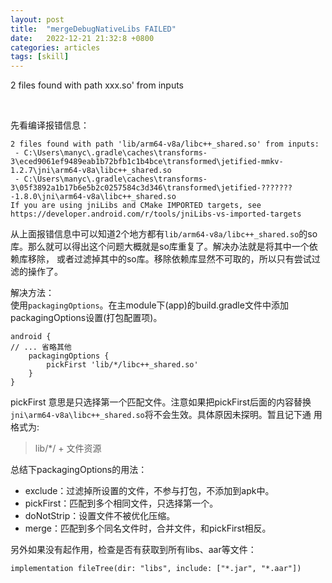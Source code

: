 ```yaml
---
layout: post
title:  "mergeDebugNativeLibs FAILED"
date:   2022-12-21 21:32:8 +0800
categories: articles 
tags: [skill]
---
```

2 files found with path xxx.so' from inputs

<br>

先看编译报错信息：

```text
2 files found with path 'lib/arm64-v8a/libc++_shared.so' from inputs:
 - C:\Users\manyc\.gradle\caches\transforms-3\eced9061ef9489eab1b72bfb1c1b4bce\transformed\jetified-mmkv-1.2.7\jni\arm64-v8a\libc++_shared.so
 - C:\Users\manyc\.gradle\caches\transforms-3\05f3892a1b17b6e5b2c0257584c3d346\transformed\jetified-???????-1.8.0\jni\arm64-v8a\libc++_shared.so
If you are using jniLibs and CMake IMPORTED targets, see
https://developer.android.com/r/tools/jniLibs-vs-imported-targets
```

从上面报错信息中可以知道2个地方都有`lib/arm64-v8a/libc++_shared.so`的so库。那么就可以得出这个问题大概就是so库重复了。解决办法就是将其中一个依赖库移除，
或者过滤掉其中的so库。移除依赖库显然不可取的，所以只有尝试过滤的操作了。

<p>

解决方法：     
使用`packagingOptions`。在主module下(app)的build.gradle文件中添加packagingOptions设置(打包配置项)。
```text
android {
// ... 省略其他
    packagingOptions {
        pickFirst 'lib/*/libc++_shared.so'
    }
}
```

pickFirst 意思是只选择第一个匹配文件。注意如果把pickFirst后面的内容替换`jni\arm64-v8a\libc++_shared.so`将不会生效。具体原因未探明。暂且记下通
用格式为:
> lib/*/ + 文件资源

<p>

总结下packagingOptions的用法：  

* exclude：过滤掉所设置的文件，不参与打包，不添加到apk中。   
* pickFirst：匹配到多个相同文件，只选择第一个。    
* doNotStrip：设置文件不被优化压缩。  
* merge：匹配到多个同名文件时，合并文件，和pickFirst相反。

另外如果没有起作用，检查是否有获取到所有libs、aar等文件：   
```text
implementation fileTree(dir: "libs", include: ["*.jar", "*.aar"])
```





